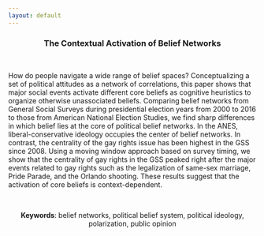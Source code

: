 ```yaml
---
layout: default
---
```


<h3 align="center"> <strong>The Contextual Activation of Belief Networks</strong></h3>

&nbsp;
&nbsp;

How do people navigate a wide range of belief spaces? Conceptualizing a set of political attitudes as a network of correlations, this paper shows that major social events activate different core beliefs as cognitive heuristics to organize otherwise unassociated beliefs. Comparing belief networks from General Social Surveys during presidential election years from 2000 to 2016 to those from American National Election Studies, we find sharp differences in which belief lies at the core of political belief networks. In the ANES, liberal-conservative ideology occupies the center of belief networks. In contrast, the centrality of the gay rights issue has been highest in the GSS since 2008. Using a moving window approach based on survey timing, we show that the centrality of gay rights in the GSS peaked right after the major events related to gay rights such as the legalization of same-sex marriage, Pride Parade, and the Orlando shooting. These results suggest that the activation of core beliefs is context-dependent.

&nbsp;

<center>
<strong>Keywords</strong>:  belief networks, political belief system, political ideology, polarization, public opinion
</center>